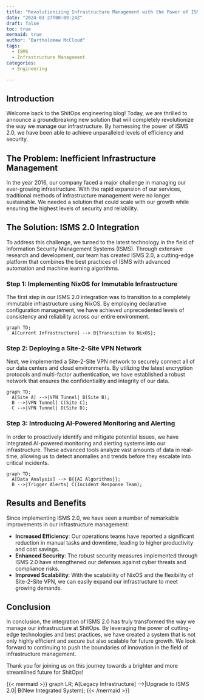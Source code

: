 ```yaml
---
title: "Revolutionizing Infrastructure Management with the Power of ISMS 2.0"
date: "2024-03-27T00:09:24Z"
draft: false
toc: true
mermaid: true
author: "Bartholomew McCloud"
tags:
  - ISMS
  - Infrastructure Management
categories:
  - Engineering

---
```


## Introduction

Welcome back to the ShitOps engineering blog! Today, we are thrilled to announce a groundbreaking new solution that will completely revolutionize the way we manage our infrastructure. By harnessing the power of ISMS 2.0, we have been able to achieve unparalleled levels of efficiency and security. 

## The Problem: Inefficient Infrastructure Management

In the year 2016, our company faced a major challenge in managing our ever-growing infrastructure. With the rapid expansion of our services, traditional methods of infrastructure management were no longer sustainable. We needed a solution that could scale with our growth while ensuring the highest levels of security and reliability.

## The Solution: ISMS 2.0 Integration

To address this challenge, we turned to the latest technology in the field of Information Security Management Systems (ISMS). Through extensive research and development, our team has created ISMS 2.0, a cutting-edge platform that combines the best practices of ISMS with advanced automation and machine learning algorithms.

### Step 1: Implementing NixOS for Immutable Infrastructure

The first step in our ISMS 2.0 integration was to transition to a completely immutable infrastructure using NixOS. By employing declarative configuration management, we have achieved unprecedented levels of consistency and reliability across our entire environment. 

```mermaid
graph TD;
  A[Current Infrastructure] --> B{Transition to NixOS};
```

### Step 2: Deploying a Site-2-Site VPN Network

Next, we implemented a Site-2-Site VPN network to securely connect all of our data centers and cloud environments. By utilizing the latest encryption protocols and multi-factor authentication, we have established a robust network that ensures the confidentiality and integrity of our data.

```mermaid
graph TD;
  A[Site A] -->|VPN Tunnel| B(Site B);
  B -->|VPN Tunnel| C(Site C);
  C -->|VPN Tunnel| D(Site D);
```

### Step 3: Introducing AI-Powered Monitoring and Alerting

In order to proactively identify and mitigate potential issues, we have integrated AI-powered monitoring and alerting systems into our infrastructure. These advanced tools analyze vast amounts of data in real-time, allowing us to detect anomalies and trends before they escalate into critical incidents.

```mermaid
graph TD;
  A[Data Analysis] --> B{{AI Algorithms}};
  B -->|Trigger Alerts| C(Incident Response Team);
```

## Results and Benefits

Since implementing ISMS 2.0, we have seen a number of remarkable improvements in our infrastructure management:

- **Increased Efficiency**: Our operations teams have reported a significant reduction in manual tasks and downtime, leading to higher productivity and cost savings.
- **Enhanced Security**: The robust security measures implemented through ISMS 2.0 have strengthened our defenses against cyber threats and compliance risks.
- **Improved Scalability**: With the scalability of NixOS and the flexibility of Site-2-Site VPN, we can easily expand our infrastructure to meet growing demands.

## Conclusion

In conclusion, the integration of ISMS 2.0 has truly transformed the way we manage our infrastructure at ShitOps. By leveraging the power of cutting-edge technologies and best practices, we have created a system that is not only highly efficient and secure but also scalable for future growth. We look forward to continuing to push the boundaries of innovation in the field of infrastructure management.

Thank you for joining us on this journey towards a brighter and more streamlined future for ShitOps!

{{< mermaid >}}
graph LR;
  A[Legacy Infrastructure] -->|Upgrade to ISMS 2.0| B(New Integrated System);
{{< /mermaid >}}